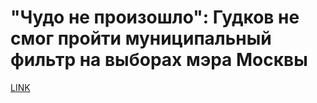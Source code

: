 # "Чудо не произошло": Гудков не смог пройти муниципальный фильтр на выборах мэра Москвы



[LINK](https://varlamov.ru/2991214.html)